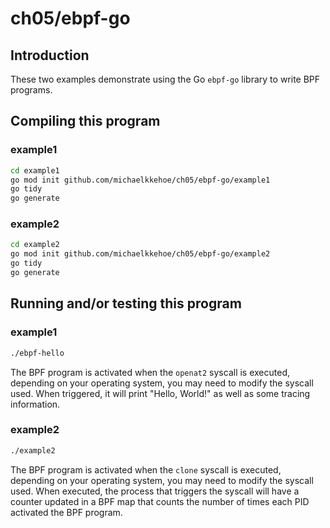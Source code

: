 # ch05/ebpf-go

## Introduction

These two examples demonstrate using the Go `ebpf-go` library to write BPF programs.

## Compiling this program

### example1

```bash
cd example1
go mod init github.com/michaelkkehoe/ch05/ebpf-go/example1
go tidy
go generate
```

### example2

```bash
cd example2
go mod init github.com/michaelkkehoe/ch05/ebpf-go/example2
go tidy
go generate
```

## Running and/or testing this program

### example1

```bash
./ebpf-hello

```

The BPF program is activated when the `openat2` syscall is executed, depending on your operating system, you may need to modify the syscall used. When triggered, it will print "Hello, World!" as well as some tracing information.

### example2

```bash
./example2
```

The BPF program is activated when the `clone` syscall is executed, depending on your operating system, you may need to modify the syscall used. When executed, the process that triggers the syscall will have a counter updated in a BPF map that counts the number of times each PID activated the BPF program.